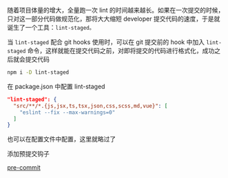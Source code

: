 随着项目体量的增大，全量跑一次 lint 的时间越来越长。如果在一次提交的时候，只对这一部分代码做规范化，那将大大缩短 developer 提交代码的速度，于是就诞生了一个工具：`lint-staged。`

当 `lint-staged` 配合 git hooks 使用时，可以在 git 提交前的 hook 中加入 `lint-staged` 命令，这样就能在提交代码之前，对即将提交的代码进行格式化，成功之后就会提交代码

```bash
npm i -D lint-staged
```

在 package.json 中配置 lint-staged

```json
"lint-staged": {
  "src/**/*.{js,jsx,ts,tsx,json,css,scss,md,vue}": [
    "eslint --fix --max-warnings=0"
  ]
}

```

也可以在配置文件中配置，这里就略过了

添加预提交钩子

[pre-commit ](husky.md#`pre-commit%20`)
